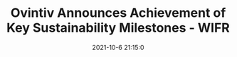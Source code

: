 ---
"title": "Ovintiv Announces Achievement of Key Sustainability Milestones - WIFR"
"date": "2021-10-6 21:15:0"
"feed_name": "GOOGLENEWSDRILLING"
"feed_website": "https://news.google.com/search?q=drilling%2Bincident&hl=en-US&gl=US&ceid=US:en"
"feed_rss": "https://news.google.com/rss/search?q=drilling%2Bincident&hl=en-US&gl=US&ceid=US:en"
"link": "https://www.wifr.com/prnewswire/2021/10/06/ovintiv-announces-achievement-key-sustainability-milestones/"
"source": "{'href': 'https://www.wifr.com', 'title': 'WIFR'}"
"file": "_posts/2021-1-1-1caa174c79caa9ea62f1cae969127e181a3d1569.md"
"accident": "0"
"drilling": "0"
"dead": "0"
"injured": "0"
"arrested": "0"
"place": "unknown place"
"where": "unknown site"
"causes": "unknown"
"place_uri": "unknown place"
---